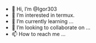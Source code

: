 - 👋 Hi, I’m @Igor303
- 👀 I’m interested in termux.
- 🌱 I’m currently learning ...
- 💞️ I’m looking to collaborate on ...
- 📫 How to reach me ...

<!---
Igor303/Igor303 is a ✨ special ✨ repository because its `README.md` (this file) appears on your GitHub profile.
You can click the Preview link to take a look at your changes.
--->
